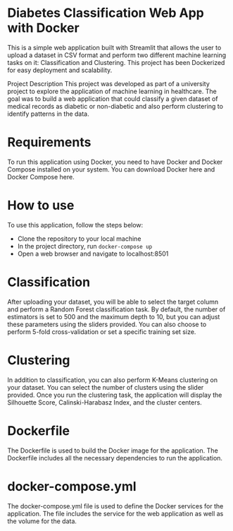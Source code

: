 # Diabetes Classification Web App with Docker
This is a simple web application built with Streamlit that allows the user to upload a dataset in CSV format and perform two different machine learning tasks on it: Classification and Clustering. This project has been Dockerized for easy deployment and scalability.

Project Description
This project was developed as part of a university project to explore the application of machine learning in healthcare. The goal was to build a web application that could classify a given dataset of medical records as diabetic or non-diabetic and also perform clustering to identify patterns in the data.

# Requirements
To run this application using Docker, you need to have Docker and Docker Compose installed on your system. You can download Docker here and Docker Compose here.

# How to use
To use this application, follow the steps below:

* Clone the repository to your local machine
* In the project directory, run `docker-compose up`
* Open a web browser and navigate to localhost:8501
# Classification
After uploading your dataset, you will be able to select the target column and perform a Random Forest classification task. By default, the number of estimators is set to 500 and the maximum depth to 10, but you can adjust these parameters using the sliders provided. You can also choose to perform 5-fold cross-validation or set a specific training set size.

# Clustering
In addition to classification, you can also perform K-Means clustering on your dataset. You can select the number of clusters using the slider provided. Once you run the clustering task, the application will display the Silhouette Score, Calinski-Harabasz Index, and the cluster centers.

# Dockerfile
The Dockerfile is used to build the Docker image for the application. The Dockerfile includes all the necessary dependencies to run the application.

# docker-compose.yml
The docker-compose.yml file is used to define the Docker services for the application. The file includes the service for the web application as well as the volume for the data.


